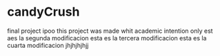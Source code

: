 # candyCrush
final project ipoo
this project was made whit academic intention only 
est aes la segunda modificacion
esta es la tercera modificacion
esta es la cuarta modificacion
jhjhjhjhjj